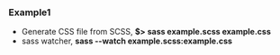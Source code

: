 ### Example1

- Generate CSS file from SCSS, **$> sass example.scss example.css**
- sass watcher, **sass --watch example.scss:example.css**
